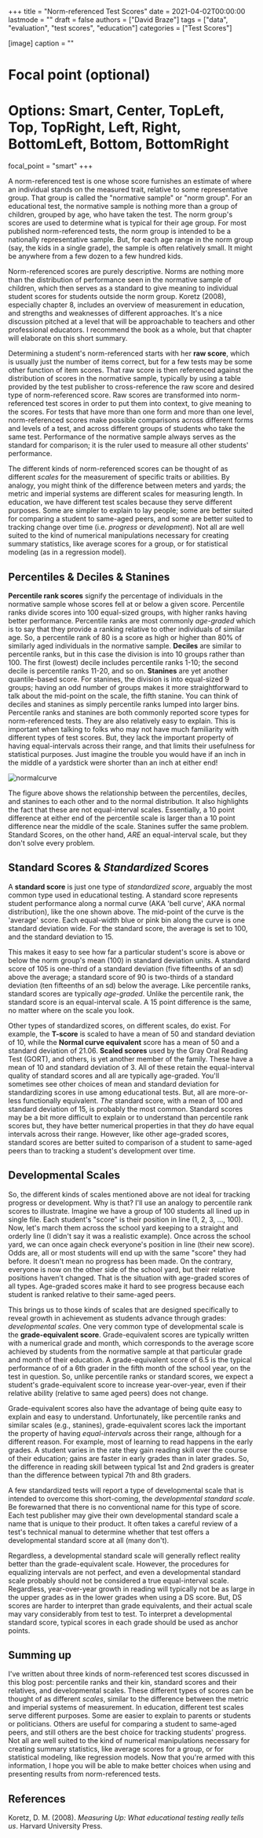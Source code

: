 +++
title = "Norm-referenced Test Scores"
date = 2021-04-02T00:00:00
lastmode = ""
draft = false
authors = ["David Braze"]
tags = ["data", "evaluation", "test scores", "education"]
categories = ["Test Scores"]

[image]
  caption = ""
  # Focal point (optional)
  # Options: Smart, Center, TopLeft, Top, TopRight, Left, Right, BottomLeft, Bottom, BottomRight
  focal_point = "smart"
+++

A norm-referenced test is one whose score furnishes an estimate of where an individual stands on the measured trait, relative to some representative group. That group is called the "normative sample" or "norm group". For an educational test, the normative sample is nothing more than a group of children, grouped by age, who have taken the test. The norm group's scores are used to determine what is typical for their age group. For most published norm-referenced tests, the norm group is intended to be a nationally representative sample. But, for each age range in the norm group (say, the kids in a single grade), the sample is often relatively small. It might be anywhere from a few dozen to a few hundred kids. 

Norm-referenced scores are purely descriptive. Norms are nothing more than the distribution of performance seen in the normative sample of children, which then serves as a standard to give meaning to individual student scores for students outside the norm group. Koretz (2008), especially chapter 8, includes an overview of measurement in education, and strengths and weaknesses of different approaches. It's a nice discussion pitched at a level that will be approachable to teachers and other professional educators. I recommend the book as a whole, but that chapter will elaborate on this short summary.

Determining a student's norm-referenced starts with her **raw score**, which is usually just the number of items correct, but for a few tests may be some other function of item scores. That raw score is then referenced against the distribution of scores in the normative sample, typically by using a table provided by the test publisher to cross-reference the raw score and desired type of norm-referenced score. Raw scores are transformed into norm-referenced test scores in order to put them into context, to give meaning to the scores. For tests that have more than one form and more than one level, norm-referenced scores make possible comparisons across different forms and levels of a test, and across different groups of students who take the same test. Performance of the normative sample always serves as the standard for comparison; it is the ruler used to measure all other students' performance.

The different kinds of norm-referenced scores can be thought of as different *scales* for the measurement of specific traits or abilities. By analogy, you might think of the difference between meters and yards; the metric and imperial systems are different scales for measuring length. In education, we have different test scales because they serve different purposes. Some are simpler to explain to lay people; some are better suited for comparing a student to same-aged peers, and some are better suited to tracking change over time (i.e. *progress* or *development*). Not all are well suited to the kind of numerical manipulations necessary for creating summary statistics, like average scores for a group, or for statistical modeling (as in a regression model). 

## Percentiles & Deciles & Stanines

**Percentile rank scores** signify the percentage of individuals in the normative sample whose scores fell at or below a given score. Percentile ranks divide scores into 100 equal-sized groups, with higher ranks having better performance. Percentile ranks are most commonly *age-graded* which is to say that they provide a ranking relative to other individuals of similar age. So, a percentile rank of 80 is a score as high or higher than 80% of similarly aged individuals in the normative sample. **Deciles** are similar to percentile ranks, but in this case the division is into 10 groups rather than 100. The first (lowest) decile includes percentile ranks 1-10; the second decile is percentile ranks 11-20, and so on. **Stanines** are yet another quantile-based score. For stanines, the division is into equal-sized 9 groups; having an odd number of groups makes it more straightforward to talk about the mid-point on the scale, the fifth stanine. You can think of deciles and stanines as simply percentile ranks lumped into larger bins. Percentile ranks and stanines are both commonly reported score types for norm-referenced tests. They are also relatively easy to explain. This is important when talking to folks who may not have much familiarity with different types of test scores. But, they lack the important property of having equal-intervals across their range, and that limits their usefulness for statistical purposes. Just imagine the trouble you would have if an inch in the middle of a yardstick were shorter than an inch at either end!

![normalcurve](/img/normal.png)

The figure above shows the relationship between the percentiles, deciles, and stanines to each other and to the normal distribution. It also highlights the fact that these are not equal-interval scales. Essentially, a 10 point difference at either end of the percentile scale is larger than a 10 point difference near the middle of the scale. Stanines suffer the same problem. Standard Scores, on the other hand, *ARE* an equal-interval scale, but they don't solve every problem.

## Standard Scores & *Standardized* Scores

A **standard score** is just one type of *standardized score*, arguably the most common type used in educational testing. A standard score represents student performance along a normal curve (AKA 'bell curve', AKA normal distribution), like the one shown above. The mid-point of the curve is the 'average' score. Each equal-width blue or pink bin along the curve is one standard deviation wide. For the standard score, the average is set to 100, and the standard deviation to 15. 

This makes it easy to see how far a particular student's score is above or below the norm group's mean (100) in standard deviation units. A standard score of 105 is one-third of a standard deviation (five fifteenths of an sd) above the average; a standard score of 90 is two-thirds of a standard deviation (ten fifteenths of an sd) below the average. Like percentile ranks, standard scores are typically *age-graded*. Unlike the percentile rank, the standard score is an equal-interval scale. A 15 point difference is the same, no matter where on the scale you look.

Other types of standardized scores, on different scales, do exist. For example, the **T-score** is scaled to have a mean of 50 and standard deviation of 10, while the **Normal curve equivalent** score has a mean of 50 and a standard deviation of 21.06. **Scaled scores** used by the Gray Oral Reading Test (GORT), and others, is yet another member of the family. These have a mean of 10 and standard deviation of 3. All of these retain the equal-interval quality of standard scores and all are typically age-graded. You'll sometimes see other choices of mean and standard deviation for standardizing scores in use among educational tests. But, all are more-or-less functionally equivalent. *The* standard score, with a mean of 100 and standard deviation of 15, is probably the most common. Standard scores may be a bit more difficult to explain or to understand than percentile rank scores but, they have better numerical properties in that they *do* have equal intervals across their range. However, like other age-graded scores, standard scores are better suited to comparison of a student to same-aged peers than to tracking a student's development over time. 

## Developmental Scales

So, the different kinds of scales mentioned above are not ideal for tracking progress or development. Why is that? I'll use an analogy to percentile rank scores to illustrate. Imagine we have a group of 100 students all lined up in single file. Each student's "score" is their position in line (1, 2, 3, ..., 100). Now, let's march them across the school yard keeping to a straight and orderly line (I didn't say it was a realistic example). Once across the school yard, we can once again check everyone's position in line (their new score). Odds are, all or most students will end up with the same "score" they had before. It doesn't mean no progress has been made. On the contrary, everyone is now on the other side of the school yard, but their relative positions haven't changed. That is the situation with age-graded scores of all types. Age-graded scores make it hard to see progress because each student is ranked relative to their same-aged peers. 

This brings us to those kinds of scales that are designed specifically to reveal growth in achievement as students advance through grades: *developmental scales*. One very common type of developmental scale is the **grade-equivalent score**. Grade-equivalent scores are typically written with a numerical grade and month, which corresponds to the average score achieved by students from the normative sample at that particular grade and month of their education. A grade-equivalent score of 6.5 is the typical performance of of a 6th grader in the fifth month of the school year, on the test in question. So, unlike percentile ranks or standard scores, we expect a student's grade-equivalent score to increase year-over-year, even if their relative ability (relative to same aged peers) does not change.

Grade-equivalent scores also have the advantage of being quite easy to explain and easy to understand. Unfortunately, like percentile ranks and similar scales (e.g., stanines), grade-equivalent scores lack the important the property of having *equal-intervals* across their range, although for a different reason. For example, most of learning to read happens in the early grades. A student varies in the rate they gain reading skill over the course of their education; gains are faster in early grades than in later grades. So, the difference in reading skill between typical 1st and 2nd graders is greater than the difference between typical 7th and 8th graders. 

A few standardized tests will report a type of developmental scale that is intended to overcome this short-coming, the *developmental standard scale*. Be forewarned that there is no conventional name for this type of score. Each test publisher may give their own developmental standard scale a name that is unique to their product. It often takes a careful review of a test's technical manual to determine whether that test offers a developmental standard score at all (many don't). 

Regardless, a developmental standard scale will generally reflect reality better than the grade-equivalent scale. However, the procedures for equalizing intervals are not perfect, and even a developmental standard scale probably should not be considered a true equal-interval scale. Regardless, year-over-year growth in reading will typically not be as large in the upper grades as in the lower grades when using a DS score. But, DS scores are harder to interpret than grade equivalents, and their actual scale may vary considerably from test to test. To interpret a developmental standard score, typical scores in each grade should be used as anchor points.

## Summing up

I've written about three kinds of norm-referenced test scores discussed in this blog post: percentile ranks and their kin, standard scores and their relatives, and developmental scales. These different types of scores can be thought of as different *scales*, similar to the difference between the metric and imperial systems of measurement. In education, different test scales serve different purposes. Some are easier to explain to parents or students or politicians. Others are useful for comparing a student to same-aged peers, and still others are the best choice for tracking students' progress. Not all are well suited to the kind of numerical manipulations necessary for creating summary statistics, like average scores for a group, or for statistical modeling, like regression models. Now that you're armed with this information, I hope you will be able to make better choices when using and presenting results from norm-referenced tests.

## References

Koretz, D. M. (2008). *Measuring Up: What educational testing really tells us*. Harvard University Press.
 
